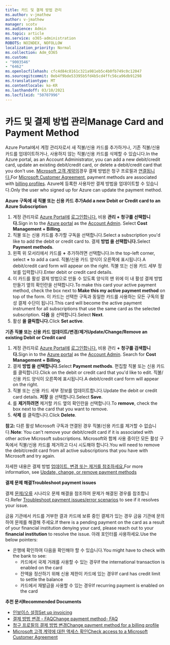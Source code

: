 ```yaml
---
title: 카드 및 결제 방법 관리
ms.author: v-jmathew
author: v-jmathew
manager: scotv
ms.audience: Admin
ms.topic: article
ms.service: o365-administration
ROBOTS: NOINDEX, NOFOLLOW
localization_priority: Normal
ms.collection: Adm_O365
ms.custom:
- "9003546"
- "6462"
ms.openlocfilehash: cfc4d84c8161c321a981eb5c4b0fb749c0c12047
ms.sourcegitcommit: 0eb4f9bde53395b5fd4b5cd4ffc56ca96db91298
ms.translationtype: MT
ms.contentlocale: ko-KR
ms.lasthandoff: 03/10/2021
ms.locfileid: "50707996"
---
```

# <a name="manage-card-and-payment-method"></a><span data-ttu-id="ed3c9-102">카드 및 결제 방법 관리</span><span class="sxs-lookup"><span data-stu-id="ed3c9-102">Manage Card and Payment Method</span></span>

<span data-ttu-id="ed3c9-103">Azure Portal에서 계정 관리자로서 새 직불/신용 카드를 추가하거나, 기존 직불/신용 카드를 업데이트하거나, 사용하지 않는 직불/신용 카드를 삭제할 수 있습니다.</span><span class="sxs-lookup"><span data-stu-id="ed3c9-103">In the Azure portal, as an Account Administrator, you can add a new debit/credit card, update an existing debit/credit card, or delete a debit/credit card that you don't use.</span></span> <span data-ttu-id="ed3c9-104">[Microsoft 고객 계약의](https://docs.microsoft.com/azure/billing/billing-how-to-change-credit-card?WT.mc_id=Portal-Microsoft_Azure_Support#check-access-to-a-microsoft-customer-agreement)경우 결제 방법은 청구 프로필과 [연결됩니다.](https://docs.microsoft.com/azure/billing/billing-how-to-change-credit-card?WT.mc_id=Portal-Microsoft_Azure_Support#change-payment-method-for-a-billing-profile)</span><span class="sxs-lookup"><span data-stu-id="ed3c9-104">For [Microsoft Customer Agreement](https://docs.microsoft.com/azure/billing/billing-how-to-change-credit-card?WT.mc_id=Portal-Microsoft_Azure_Support#check-access-to-a-microsoft-customer-agreement), payment methods are associated with [billing profiles](https://docs.microsoft.com/azure/billing/billing-how-to-change-credit-card?WT.mc_id=Portal-Microsoft_Azure_Support#change-payment-method-for-a-billing-profile).</span></span> <span data-ttu-id="ed3c9-105">Azure에 등록한 사용자만 결제 방법을 업데이트할 수 있습니다.</span><span class="sxs-lookup"><span data-stu-id="ed3c9-105">Only the user who signed up for Azure can update the payment method.</span></span>

<span data-ttu-id="ed3c9-106">**Azure 구독에 새 직불 또는 신용 카드 추가**</span><span class="sxs-lookup"><span data-stu-id="ed3c9-106">**Add a new Debit or Credit card to an Azure Subscription**</span></span>

1. <span data-ttu-id="ed3c9-107">계정 관리자로 [Azure Portal에](https://ms.portal.azure.com/) [로그인합니다.](https://docs.microsoft.com/azure/cost-management-billing/manage/billing-subscription-transfer?WT.mc_id=Portal-Microsoft_Azure_Support#whoisaa) 비용 **관리 + 청구를 선택합니다.**</span><span class="sxs-lookup"><span data-stu-id="ed3c9-107">Sign in to the [Azure portal](https://ms.portal.azure.com/) as the [Account Admin](https://docs.microsoft.com/azure/cost-management-billing/manage/billing-subscription-transfer?WT.mc_id=Portal-Microsoft_Azure_Support#whoisaa). Select **Cost Management + Billing**.</span></span>
2. <span data-ttu-id="ed3c9-108">직불 또는 신용 카드를 추가할 구독을 선택합니다.</span><span class="sxs-lookup"><span data-stu-id="ed3c9-108">Select a subscription you'd like to add the debit or credit card to.</span></span> <span data-ttu-id="ed3c9-109">결제 **방법 을 선택합니다.**</span><span class="sxs-lookup"><span data-stu-id="ed3c9-109">Select **Payment methods**.</span></span>
3. <span data-ttu-id="ed3c9-110">왼쪽 위 모서리에서 카드를 **+** 추가하려면 선택합니다.</span><span class="sxs-lookup"><span data-stu-id="ed3c9-110">In the top-left corner, select **+** to add a card.</span></span> <span data-ttu-id="ed3c9-111">직불/신용 카드 양식이 오른쪽에 표시됩니다.</span><span class="sxs-lookup"><span data-stu-id="ed3c9-111">A debit/credit card form will appear on the right.</span></span> <span data-ttu-id="ed3c9-112">직불 또는 신용 카드 세부 정보를 입력합니다.</span><span class="sxs-lookup"><span data-stu-id="ed3c9-112">Enter debit or credit card details.</span></span>
4. <span data-ttu-id="ed3c9-113">이 카드를 활성 결제 방법으로 만들 수  있도록 양식의 맨 위에 이 내 활성 결제 방법 만들기 옆의 확인란을 선택합니다.</span><span class="sxs-lookup"><span data-stu-id="ed3c9-113">To make this card your active payment method, check the box next to **Make this my active payment method** on top of the form.</span></span> <span data-ttu-id="ed3c9-114">이 카드는 선택한 구독과 동일한 카드를 사용하는 모든 구독의 활성 결제 수단이 됩니다.</span><span class="sxs-lookup"><span data-stu-id="ed3c9-114">This card will become the active payment instrument for all subscriptions that use the same card as the selected subscription.</span></span> <span data-ttu-id="ed3c9-115">**다음** 을 선택합니다.</span><span class="sxs-lookup"><span data-stu-id="ed3c9-115">Select **Next**.</span></span>
5. <span data-ttu-id="ed3c9-116">활성 **을 클릭합니다.**</span><span class="sxs-lookup"><span data-stu-id="ed3c9-116">Click **Set active**.</span></span> 
 
<span data-ttu-id="ed3c9-117">**기존 직불 또는 신용 카드 업데이트/변경/제거**</span><span class="sxs-lookup"><span data-stu-id="ed3c9-117">**Update/Change/Remove an existing Debit or Credit card**</span></span>

1.  <span data-ttu-id="ed3c9-118">계정 관리자로 [Azure Portal에](https://portal.azure.com/) [로그인합니다.](https://docs.microsoft.com/azure/billing/billing-subscription-transfer?WT.mc_id=Portal-Microsoft_Azure_Support#whoisaa) 비용 관리 **+ 청구를 검색합니다.**</span><span class="sxs-lookup"><span data-stu-id="ed3c9-118">Sign in to the [Azure portal](https://portal.azure.com/) as the [Account Admin](https://docs.microsoft.com/azure/billing/billing-subscription-transfer?WT.mc_id=Portal-Microsoft_Azure_Support#whoisaa). Search for **Cost Management + Billing**.</span></span>
2.  <span data-ttu-id="ed3c9-119">결제 **방법 을 선택합니다.**</span><span class="sxs-lookup"><span data-stu-id="ed3c9-119">Select **Payment methods**.</span></span> <span data-ttu-id="ed3c9-120">편집할 직불 또는 신용 카드를 클릭합니다.</span><span class="sxs-lookup"><span data-stu-id="ed3c9-120">Click on the debit or credit card that you'd like to edit.</span></span> <span data-ttu-id="ed3c9-121">직불/신용 카드 양식이 오른쪽에 표시됩니다.</span><span class="sxs-lookup"><span data-stu-id="ed3c9-121">A debit/credit card form will appear on the right.</span></span>
3.  <span data-ttu-id="ed3c9-122">직불 또는 신용 카드 세부 정보를 업데이트합니다.</span><span class="sxs-lookup"><span data-stu-id="ed3c9-122">Update the debit or credit card details.</span></span> <span data-ttu-id="ed3c9-123">**저장** 을 선택합니다.</span><span class="sxs-lookup"><span data-stu-id="ed3c9-123">Select **Save**.</span></span>
4.  <span data-ttu-id="ed3c9-124">를 **제거하려면** 제거할 카드 옆의 확인란을 선택합니다.</span><span class="sxs-lookup"><span data-stu-id="ed3c9-124">To **remove**, check the box next to the card that you want to remove.</span></span>
5.  <span data-ttu-id="ed3c9-125">**삭제** 를 클릭합니다.</span><span class="sxs-lookup"><span data-stu-id="ed3c9-125">Click **Delete**.</span></span>

<span data-ttu-id="ed3c9-126">**참고:** 다른 활성 Microsoft 구독과 연결된 경우 직불/신용 카드를 제거할 수 없습니다.</span><span class="sxs-lookup"><span data-stu-id="ed3c9-126">**Note**: You can't remove your debit/credit card if it is associated with other active Microsoft subscriptions.</span></span> <span data-ttu-id="ed3c9-127">Microsoft와 함께 사용 중이던 모든 활성 구독에서 직불/신용 카드를 제거하고 다시 시도해야 합니다.</span><span class="sxs-lookup"><span data-stu-id="ed3c9-127">You will need to remove the debit/credit card from all active subscriptions that you have with Microsoft and try again.</span></span>

<span data-ttu-id="ed3c9-128">자세한 내용은 결제 방법 [업데이트, 변경 또는 제거를 참조하세요.](https://docs.microsoft.com/azure/billing/billing-how-to-change-credit-card?WT.mc_id=Portal-Microsoft_Azure_Support)</span><span class="sxs-lookup"><span data-stu-id="ed3c9-128">For more information, see [Update, change, or remove payment methods](https://docs.microsoft.com/azure/billing/billing-how-to-change-credit-card?WT.mc_id=Portal-Microsoft_Azure_Support)</span></span>

<span data-ttu-id="ed3c9-129">**결제 문제 해결**</span><span class="sxs-lookup"><span data-stu-id="ed3c9-129">**Troubleshoot payment issues**</span></span>

<span data-ttu-id="ed3c9-130">결제 [문제/오류](https://docs.microsoft.com/azure/cost-management-billing/manage/billing-troubleshoot-azure-payment-issues) 시나리오 문제 해결을 참조하여 문제가 해결된 경우를 참조합니다.</span><span class="sxs-lookup"><span data-stu-id="ed3c9-130">Refer [Troubleshoot payment issues/error scenarios](https://docs.microsoft.com/azure/cost-management-billing/manage/billing-troubleshoot-azure-payment-issues) to see if it resolves your issue.</span></span>

<span data-ttu-id="ed3c9-131">금융 기관에서 카드를 거부한 결과 카드에 보류 중인 결제가 있는 경우 금융  기관에 문의하여 문제를 해결해 주세요.</span><span class="sxs-lookup"><span data-stu-id="ed3c9-131">If there is a pending payment on the card as a result of your financial institution denying your card, please reach out to your **financial institution** to resolve the issue.</span></span> <span data-ttu-id="ed3c9-132">아래 포인터를 사용하세요.</span><span class="sxs-lookup"><span data-stu-id="ed3c9-132">Use the below pointers:</span></span>

- <span data-ttu-id="ed3c9-133">은행에 확인하여 다음을 확인해야 할 수 있습니다.</span><span class="sxs-lookup"><span data-stu-id="ed3c9-133">You might have to check with the bank to see:</span></span> 
    - <span data-ttu-id="ed3c9-134">카드에서 국제 거래를 사용할 수 있는 경우</span><span class="sxs-lookup"><span data-stu-id="ed3c9-134">If the international transaction is enabled on the card</span></span>
    - <span data-ttu-id="ed3c9-135">잔액을 정산하기 위해 신용 제한이 카드에 있는 경우</span><span class="sxs-lookup"><span data-stu-id="ed3c9-135">If card has credit limit to settle the balance</span></span>
    - <span data-ttu-id="ed3c9-136">카드에서 재발급을 사용할 수 있는 경우</span><span class="sxs-lookup"><span data-stu-id="ed3c9-136">If recurring payment is enabled on the card</span></span>

<span data-ttu-id="ed3c9-137">**추천 문서**</span><span class="sxs-lookup"><span data-stu-id="ed3c9-137">**Recommended Documents**</span></span>

- [<span data-ttu-id="ed3c9-138">인보이스 설정</span><span class="sxs-lookup"><span data-stu-id="ed3c9-138">Set up invoicing</span></span>](https://docs.microsoft.com/azure/cost-management-billing/manage/pay-by-invoice)
- [<span data-ttu-id="ed3c9-139">결제 방법 변경 - FAQ</span><span class="sxs-lookup"><span data-stu-id="ed3c9-139">Change payment method- FAQ</span></span>](https://docs.microsoft.com/azure/cost-management-billing/manage/change-credit-card?WT.mc_id=Portal-Microsoft_Azure_Support#frequently-asked-questions)
- [<span data-ttu-id="ed3c9-140">청구 프로필의 결제 방법 변경</span><span class="sxs-lookup"><span data-stu-id="ed3c9-140">Change payment method for a billing profile</span></span>](https://docs.microsoft.com/azure/cost-management-billing/manage/change-credit-card?WT.mc_id=Portal-Microsoft_Azure_Support#change-payment-method-for-a-billing-profile)
- [<span data-ttu-id="ed3c9-141">Microsoft 고객 계약에 대한 액세스 확인</span><span class="sxs-lookup"><span data-stu-id="ed3c9-141">Check access to a Microsoft Customer Agreement</span></span>](https://docs.microsoft.com/azure/cost-management-billing/manage/change-credit-card?WT.mc_id=Portal-Microsoft_Azure_Support#check-access-to-a-microsoft-customer-agreement)
